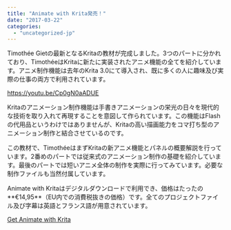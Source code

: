 ```yaml
---
title: "Animate with Krita発売！"
date: "2017-03-22"
categories: 
  - "uncategorized-jp"
---
```


Timothée Gietの最新となるKritaの教材が完成しました。3つのパートに分かれており、TimothéeはKritaに新たに実装されたアニメ機能の全てを紹介しています。アニメ制作機能は去年のKrita 3.0にて導入され、既に多くの人に趣味及び実際の仕事の両方で利用されています。

https://youtu.be/Cp0gN0aADUE

Kritaのアニメーション制作機能は手書きアニメーションの栄光の日々を現代的な技術を取り入れて再現することを意図して作られています。この機能はFlashの代用品というわけではありませんが、Kritaの高い描画能力をコマ打ち型のアニメーション制作と結合させているのです。

この教材で、TimothéeはまずKritaの新アニメ機能とパネルの概要解説を行っています。2番めのパートでは従来式のアニメーション制作の基礎を紹介しています。最後のパートでは短いアニメ全体の制作を実際に行ってみています。必要な制作ファイルも当然付属しています。

Animate with Kritaはデジタルダウンロードで利用でき、価格はたったの**€14,95**（EU内での消費税抜きの価格）です。全てのプロジェクトファイル及び字幕は英語とフランス語が用意されています。

<script src="https://gumroad.com/js/gumroad.js"></script>

[Get Animate with Krita](https://gum.co/TIso?wanted=true)
